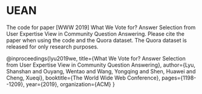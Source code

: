 # UEAN
The code for paper [WWW 2019] What We Vote for? Answer Selection from User Expertise View in Community Question Answering.
Please cite the paper when using the code and the Quora dataset. The Quora dataset is released for only research purposes.

@inproceedings{lyu2019we,
  title={What We Vote for? Answer Selection from User Expertise View in Community Question Answering},
  author={Lyu, Shanshan and Ouyang, Wentao and Wang, Yongqing and Shen, Huawei and Cheng, Xueqi},
  booktitle={The World Wide Web Conference},
  pages={1198--1209},
  year={2019},
  organization={ACM}
}
